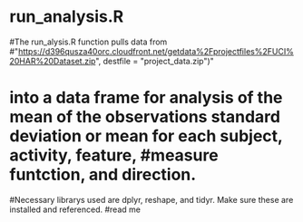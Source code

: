 # run_analysis.R
#The run_alysis.R function pulls data from #"https://d396qusza40orc.cloudfront.net/getdata%2Fprojectfiles%2FUCI%20HAR%20Dataset.zip", destfile = "project_data.zip")"
# into a data frame for analysis of the mean of the observations standard deviation or mean for each subject, activity, feature, #measure funtction, and direction. 
#Necessary librarys used are dplyr, reshape, and tidyr. Make sure these are installed and referenced. 
#read me
